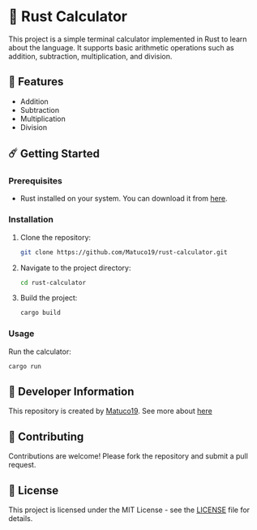# 📅 Rust Calculator

This project is a simple terminal calculator implemented in Rust to learn about the language. It supports basic arithmetic operations such as addition, subtraction, multiplication, and division.

## 🔮 Features

- Addition
- Subtraction
- Multiplication
- Division

## ☄️ Getting Started

### Prerequisites

- Rust installed on your system. You can download it from [here](https://www.rust-lang.org/tools/install).

### Installation

1. Clone the repository:

    ```sh
    git clone https://github.com/Matuco19/rust-calculator.git
    ```

2. Navigate to the project directory:

    ```sh
    cd rust-calculator
    ```

3. Build the project:

    ```sh
    cargo build
    ```

### Usage

Run the calculator:

```sh
cargo run
```

## 💾 Developer Information

This repository is created by [Matuco19](https://github.com/Matuco19). See more about [here](https://matuco19.com)

## 👋 Contributing

Contributions are welcome! Please fork the repository and submit a pull request.

## 🧻 License

This project is licensed under the MIT License - see the [LICENSE](LICENSE) file for details.
